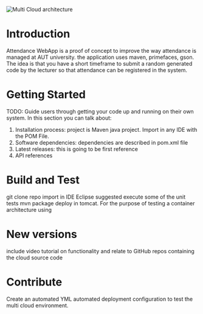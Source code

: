 ![Multi Cloud architecture](https://3.bp.blogspot.com/-asp4NOYlj2s/Wt61yHZzATI/AAAAAAADERA/SPh7RSMl_wI1-TlWjY5FgccQMZTq3fn0QCLcBGAs/s1600/MultiCloud%2BProject.jpg)

# Introduction
Attendance WebApp is a proof of concept to improve the way attendance is managed at AUT university. the application uses maven, primefaces, gson.
The idea is that you have a short timeframe to submit a random generated code by the lecturer so that attendance can be registered in the system.

# Getting Started
TODO: Guide users through getting your code up and running on their own system. In this section you can talk about:
1.	Installation process: project is Maven java project. Import in any IDE with the POM File.
2.	Software dependencies: dependencies are described in pom.xml file
3.	Latest releases: this is going to be first reference
4.	API references

# Build and Test
git clone repo
import in IDE Eclipse suggested
execute some of the unit tests
mvn package
deploy in tomcat.
For the purpose of testing a container architecture using 

# New versions
include video tutorial on functionality and relate to GitHub repos containing the cloud source code

# Contribute
Create an automated YML automated deployment configuration to test the multi cloud environment.

